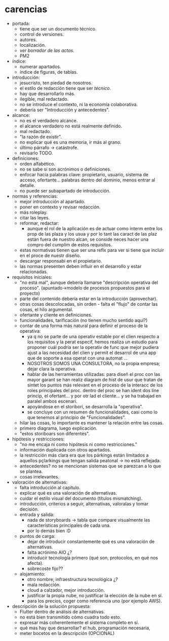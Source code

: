 # carencias
- portada:
	- tiene que ser un documento técnico.
	- control de versiones.
	- autores.
	- localización.
	- *ver borrador de las actas.*
	- PM2
- índice:
	- numerar apartados.
	- índice de figuras, de tablas.
- introducción:
	- jesucristo, ten piedad de nosotros.
	- el estilo de redacción tiene que ser *técnico*.
	- hay que desarrollarlo más.
	- ilegible, mal redactado.
	- no se introduce el contexto, ni la economía colaborativa.
	- debería ser "Introducción y antecedentes".
- alcance:
	- no es el verdadero alcance.
	- el alcance verdadero no está realmente definido.
	- mal redactado.
	- "la razón de existir".
	- no explicar qué es una memoria, ir más al grano.
	- último párrafo -> catástrofe.
	- revisarlo TODO.
- definiciones:
	- orden alfabético.
	- no se sabe si son acrónimos o definiciones.
	- enfocar hacia palabras clave: propietario, usuario, sistema de acceso, ofertante... palabras dentro del dominio, menos entrar al detalle.
	- no puede ser subapartado de introducción.
- normas y referencias:
	- mejor introducción al apartado.
	- poner en contexto y revisar redacción.
	- más roleplay.
	- citar las leyes.
	- reformar, redactar:
		- aunque el rol de la aplicación es de actuar como interm entre los prop de las plaza y los usua y por lo tant las caract de las plaz están fuera de nuestro alcan, se conside neces hacer una compro del cumplim de estos requisitos.
	- estas normativas tienen que ser una reflx para ver si tiene que incluir en el proce de nuestr diseño.
	- descargar responsabi en el propietario.
	- las normas presenten deben influir en el desarrollo y estar relacionadas.
- requisitos iniciales:
	- "no está mal", aunque debería llamarse "descripción operativa del proceso". (apuntado→modelo de procesos propuestos para el proyecto)
	- parte del contenido debería estar en la introducción (aprovechar).
	- otras cosas descolocadas, sin orden - falta el "flujo" de contar las cosas, el hilo argumental.
	- ofertante y cliente en definiciones.
	- funcionalidades, tarificación (no tienen mucho sentido aquí?)
	- contar de una forma más natural para definir el proceso de la operativa:
		- ya q no se parte de una operativ estable por el clien respecto a los requisitos y la perat especif, hemos realiza un estudio para proponer cuál podría ser la operativ de func que mejor pudiera ajust a las necesidad del clien y permit el desarrol de una app que de soporte a esa operat con una automat ...
		- NOSOTROS SOMOS UNA CONSULTORA, no la propia empresa; dejar clara la operativa.
		- hablar de las herramientas utilizadas: para diseñ el proc con las mayor garant se han realiz diagram de hist de usur que tratan de sintet los puntos más relevant en el proceso de la interacc de los roles principales del proc. dentro del proc se han ident dos líne princip, el ofertant... y por otr lad el cliente... y se ha trabajad en paralel ambos escenari.
		- apoyándose en el storibori, se desarrolla la "operativa".
		- se concluye con un resumen de funcionalidades, casi como lo que tenemos al principio de "Funcionalidades".
	- hilar las cosas, lo importante es mantener la relación entre las cosas.
	- primero diagrama, luego explicación.
	- "estos storiboars son diferentes".
- hipótesis y restricciones:
	- "no me encaja ni como hipótesis ni como restricciones."
	- información duplicada con otros apartados.
	- la restricción más clara era que los párkings están limitados a aquellos pçlarkings que tengan salida peatonal → no está reflejada.
	- antecedentes? no se mencionan sistemas que se parezcan a lo que se plantea.
	- cosas irrelevantes.
- valoración de alternativas:
	- falta introducción al capítulo.
	- explicar qué es una valoración de alternativas.
	- cuidar el estilo visual del documento (títulos mismatching).
	- introducción, criterios a seguir, alternativas, valoralas y tomar decisión.
	- entrada y salida:
		- nada de storyboards → tabla que compare visualmente las características principales de cada una.
		- por lo demás bien :D
	- puntos de carga:
		- dejar de introducir constantemente qué es una valoración de alternativas.
		- falta acrónimo AIO ¿?
		- introducir tecnología primero (qué son, protocolos, en qué nos afecta).
		- sobrecoste fijo??
	- alojamiento:
		- otro nombre; infraestructura tecnológica ¿?
		- mala redacción.
		- cloud a calzador, mejor introducción.
		- justificar la propia nube, no justificar la elección de la nube en sí.
		- para los precios, coger como referencia uno (por ejemplo AWS).
- descripción de la solución propuesta:
	- Flutter dentro de análisis de alternativas.
	- no está bien transmitido cómo cuadra todo esto.
	- expresar más coherentemente el sistema completo en sí.
	- qué mas hay que desarrollar? el hub, programación necesaria, 
	- meter bocetos en la descripción (OPCIONAL)
